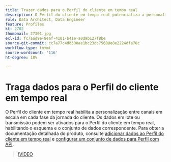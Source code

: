 ```yaml
---
title: Trazer dados para o Perfil do cliente em tempo real
description: O Perfil do cliente em tempo real potencializa a personalização entre canais em escala em cada fase da jornada do cliente. Os dados em lote ou transmissão podem ser ativados para o Perfil do cliente em tempo real, ativando o esquema e o conjunto de dados correspondente.
role: Data Architect, Data Engineer
feature: Profiles
kt: 2702
thumbnail: 27301.jpg
exl-id: fc7aad9e-8eaf-4101-b41e-a0d9b127f8be
source-git-commit: cc7a77c4dd380ae1bc23dc75608e8e2224dfe78c
workflow-type: tm+mt
source-wordcount: '116'
ht-degree: 18%

---
```


# Traga dados para o Perfil do cliente em tempo real

O Perfil do cliente em tempo real habilita a personalização entre canais em escala em cada fase da jornada do cliente. Os dados em lote ou transmissão podem ser ativados para o Perfil do cliente em tempo real, habilitando o esquema e o conjunto de dados correspondente. Para obter a documentação detalhada do produto, consulte [adicionar dados ao Perfil do cliente em tempo real](https://experienceleague.adobe.com/docs/experience-platform/profile/tutorials/add-profile-data.html) e [configurar um conjunto de dados para Perfil com API](https://experienceleague.adobe.com/docs/experience-platform/profile/tutorials/dataset-configuration.html).

>[!VIDEO](https://video.tv.adobe.com/v/27301?quality=12&learn=on)
